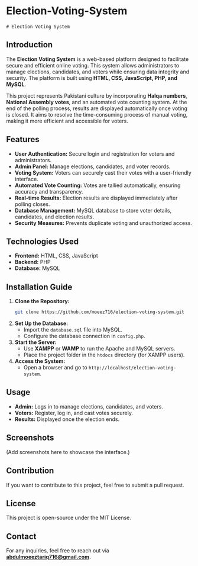 # Election-Voting-System


    # Election Voting System

## Introduction
The **Election Voting System** is a web-based platform designed to facilitate secure and efficient online voting. This system allows administrators to manage elections, candidates, and voters while ensuring data integrity and security. The platform is built using **HTML, CSS, JavaScript, PHP, and MySQL**.

This project represents Pakistani culture by incorporating **Halqa numbers**, **National Assembly votes**, and an automated vote counting system. At the end of the polling process, results are displayed automatically once voting is closed. It aims to resolve the time-consuming process of manual voting, making it more efficient and accessible for voters.

## Features
- **User Authentication:** Secure login and registration for voters and administrators.
- **Admin Panel:** Manage elections, candidates, and voter records.
- **Voting System:** Voters can securely cast their votes with a user-friendly interface.
- **Automated Vote Counting:** Votes are tallied automatically, ensuring accuracy and transparency.
- **Real-time Results:** Election results are displayed immediately after polling closes.
- **Database Management:** MySQL database to store voter details, candidates, and election results.
- **Security Measures:** Prevents duplicate voting and unauthorized access.

## Technologies Used
- **Frontend:** HTML, CSS, JavaScript
- **Backend:** PHP
- **Database:** MySQL

## Installation Guide
1. **Clone the Repository:**
   ```bash
   git clone https://github.com/moeez716/election-voting-system.git
   ```
2. **Set Up the Database:**
   - Import the `database.sql` file into MySQL.
   - Configure the database connection in `config.php`.
3. **Start the Server:**
   - Use **XAMPP** or **WAMP** to run the Apache and MySQL servers.
   - Place the project folder in the `htdocs` directory (for XAMPP users).
4. **Access the System:**
   - Open a browser and go to `http://localhost/election-voting-system`.

## Usage
- **Admin:** Logs in to manage elections, candidates, and voters.
- **Voters:** Register, log in, and cast votes securely.
- **Results:** Displayed once the election ends.

## Screenshots
(Add screenshots here to showcase the interface.)

## Contribution
If you want to contribute to this project, feel free to submit a pull request.

## License
This project is open-source under the MIT License.

## Contact
For any inquiries, feel free to reach out via **abdulmoeeztariq716@gmail.com**.


